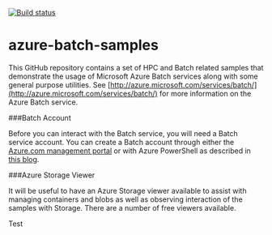[![Build status](https://ci.appveyor.com/api/projects/status/j3gnm8slcaysr6va/branch/master?svg=true)](https://ci.appveyor.com/project/matthchr/azure-batch-samples/branch/master)

# azure-batch-samples
This GitHub repository contains a set of HPC and Batch related samples that demonstrate the usage of Microsoft Azure Batch services along with some general purpose utilities. See [http://azure.microsoft.com/services/batch/](http://azure.microsoft.com/services/batch/) for more information on the Azure Batch service.

###Batch Account

Before you can interact with the Batch service, you will need a Batch service account. You can create a Batch account through either the [Azure.com management portal](https://portal.azure.com) or with Azure PowerShell as described in [this blog](http://blogs.technet.com/b/windowshpc/archive/2014/10/28/using-azure-powershell-to-manage-azure-batch-account.aspx).

###Azure Storage Viewer

It will be useful to have an Azure Storage viewer available to assist with managing containers and blobs as well as observing interaction of the samples with Storage. There are a number of free viewers available.

Test